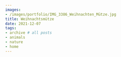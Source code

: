 ```yaml
---
images:
- /images/portfolio/IMG_3386_Weihnachten_Mütze.jpg
title: Weihnachtsmütze
date: 2021-12-07
tags:
- archive # all posts
- animals
- nature
- home
---
```

